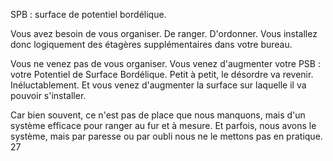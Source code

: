 SPB : surface de potentiel bordélique.

Vous avez besoin de vous organiser. De ranger. D'ordonner. Vous installez donc logiquement des étagères supplémentaires dans votre bureau.

Vous ne venez pas de vous organiser. Vous venez d'augmenter votre PSB : votre Potentiel de Surface Bordélique. Petit à petit, le désordre va revenir. Inéluctablement. Et vous venez d'augmenter la surface sur laquelle il va pouvoir s'installer.

Car bien souvent, ce n'est pas de place que nous manquons, mais d'un système efficace pour ranger au fur et à mesure. Et parfois, nous avons le système, mais par paresse ou par oubli nous ne le mettons pas en pratique.
27